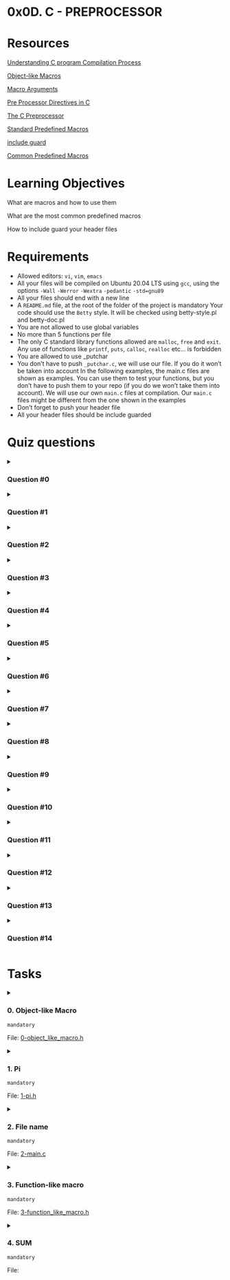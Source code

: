 # **0x0D. C - PREPROCESSOR**


# Resources

[Understanding C program Compilation Process]()

[Object-like Macros]()

[Macro Arguments]()

[Pre Processor Directives in C]()

[The C Preprocessor]()

[Standard Predefined Macros]()

[include guard]()

[Common Predefined Macros]()

# Learning Objectives
What are macros and how to use them

What are the most common predefined macros

How to include guard your header files


# Requirements
- Allowed editors: `vi`, `vim`, `emacs`
- All your files will be compiled on Ubuntu 20.04 LTS using `gcc`, using the options `-Wall` `-Werror` `-Wextra` `-pedantic` `-std=gnu89`
- All your files should end with a new line
- A `README.md` file, at the root of the folder of the project is mandatory
Your code should use the `Betty` style. It will be checked using betty-style.pl and betty-doc.pl
- You are not allowed to use global variables
- No more than 5 functions per file
- The only C standard library functions allowed are `malloc`, `free` and `exit`. Any use of functions like `printf`, `puts`, `calloc`, `realloc` etc… is forbidden
- You are allowed to use _putchar
- You don’t have to push `_putchar.c`, we will use our file. If you do it won’t be taken into account
In the following examples, the main.c files are shown as examples. You can use them to test your functions, but you don’t have to push them to your repo (if you do we won’t take them into account). We will use our own `main.c` files at compilation. Our `main.c` files might be different from the one shown in the examples
- Don’t forget to push your header file
- All your header files should be include guarded

# Quiz questions
<details>
<summary>

### Question #0
</summary>

This code will try to allocate 1024 bytes in the heap:
```
#define BUFFER_SIZE 1024
malloc(BUFFER_SIZE)
```
- [ ] False
- [x] True
</details>

<details>
<summary>

### Question #1
</summary>

What does the macro `TABLESIZE` expand to?
```
#define BUFSIZE 1020
#define TABLESIZE BUFSIZE
#undef BUFSIZE
#define BUFSIZE 37
```
- [ ] nothing
- [x] 37
- [ ] 1020
</details>

<details>
<summary>

### Question #2
</summary>

The preprocessor removes all comments
- [ ] False
- [x] True
</details>

<details>
<summary>

### Question #3
</summary>

The preprocessor generates object code
- [x] False
- [ ] True
</details>

<details>
<summary>

### Question #4
</summary>

The preprocessor generates assembly code
- [x] False
- [ ] True
</details>

<details>
<summary>

### Question #5
</summary>

This is the correct way to define the macro `SUB`:
```
#define SUB(a, b) a - b
```
- [ ] No, it should be written this way:
```
#define SUB(a, b) (a) - (b)
```
- [x] No, it should be written this way:
```
#define SUB(a, b) ((a) - (b))
```
- [ ] No, it should be written this way:
```
#define SUB(a, b) (a - b)
```
- [ ] Yes
</details>

<details>
<summary>

### Question #6
</summary>

The macro `__FILE__` expands to the name of the current input file, in the form of a C string constant.
- [ ] False
- [x] True
</details>

<details>
<summary>

### Question #7
</summary>

The preprocessor links our code with libraries.
- [x] False
- [ ] True
</details>

<details>
<summary>

### Question #8
</summary>

What will be the last 5 lines of the output of the command `gcc -E` on this code?
```
#include <stdlib.h>

int main(void)
{
    NULL;
    return (EXIT_SUCCESS);
}
```
- [x]
    ```
    int main(void)
    {
    ((void *)0);
    return (0);
    }
    ```
- [ ]
    ```
    int main(void)
    {
    '\0';
    return (0);
    }
    ```
- [ ]
    ```
    int main()
    {
    0;
    return (0);
    }
    ```
- [ ]    
    ```
    int main(void)
    {
    0;
    return (0);
    }
    ```
</details>

<details>
<summary>

### Question #9
</summary>

What is the `gcc` option that runs only the preprocessor?
- [ ] -P
- [ ] -preprocessor
- [ ] -pedantic
- [x] -E
- [ ] -p
- [ ] -cisfun
- [ ] -a
</details>

<details>
<summary>

### Question #10
</summary>

`NULL` is a macro
- [ ] False
- [x] True
</details>

<details>
<summary>

### Question #11
</summary>

What will be the output of this program? (on a standard 64 bits, Linux machine)
```
#include <stdio.h>
#include <stdlib.h>

#define int char

int main(void)
{
    int i;

    i = 5;
    printf ("sizeof(i) = %lu", sizeof(i));
    return (EXIT_SUCCESS);
}
```
- [ ] It does not compile
- [x] sizeof(i) = 1
- [ ] sizeof(i) = 5
- [ ] sizeof(i) = 4
- [ ] sizeof(i) = 8
- [ ] Segmentation Fault
</details>

<details>
<summary>

### Question #12
</summary>

This portion of code is actually using the library stdlib.
```
#include <stdlib.h>
```
- [x] False
- [ ] True
</details>

<details>
<summary>

### Question #13
</summary>

What are the steps of compilation?
- [ ] preprocessor 2.compiler 3. linker 4. assembler
- [x] preprocessor 2.compiler 3. assembler 4. linker
- [ ] compiler 2. preprocessor 3. assembler 4. linker
</details>

<details>
<summary>

### Question #14
</summary>

Why should we use include guards in our header files?
- [x] To avoid the problem of double inclusion when dealing with the include directive.
- [ ] Because we said so, and we should never ask why.
</details>


# Tasks
<details>
<summary>

### 0. Object-like Macro
`mandatory`

File: [0-object_like_macro.h]()
</summary>

Create a header file that defines a macro named `SIZE` as an abbreviation for the token `1024`.
```
julien@ubuntu:~/0x0c. macro, structures$ cat 0-main.c
#include "0-object_like_macro.h"
#include "0-object_like_macro.h"
#include <stdio.h>

/**
 * main - check the code
 *
 * Return: Always 0.
 */
int main(void)
{
    int s;

    s = 98 + SIZE;
    printf("%d\n", s);
    return (0);
}
julien@ubuntu:~/0x0c. macro, structures$ gcc -Wall -pedantic -Werror -Wextra -std=gnu89 0-main.c -o a
julien@ubuntu:~/0x0c. macro, structures$ ./a 
1122
julien@ubuntu:~/0x0c. macro, structures$ 
```
</details>

<details>
<summary>

### 1. Pi
`mandatory`

File: [1-pi.h]()
</summary>

Create a header file that defines a macro named `PI` as an abbreviation for the token `3.14159265359`.
```
julien@ubuntu:~/0x0c. macro, structures$ cat 1-main.c
#include "1-pi.h"
#include "1-pi.h"
#include <stdio.h>

/**
 * main - check the code
 *
 * Return: Always 0.
 */
int main(void)
{
    float a;
    float r;

    r = 98;
    a = PI * r * r;
    printf("%.3f\n", a);
    return (0);
}
julien@ubuntu:~/0x0c. macro, structures$ gcc -Wall -pedantic -Werror -Wextra -std=gnu89 1-main.c -o b
julien@ubuntu:~/0x0c. macro, structures$ ./b
30171.855
julien@ubuntu:~/0x0c. macro, structures$ 
```
</details>

<details>
<summary>

### 2. File name
`mandatory`

File: [2-main.c]()
</summary>

Write a program that prints the name of the file it was compiled from, followed by a new line.
- You are allowed to use the standard library
```
julien@ubuntu:~/0x0c. macro, structures$ gcc -Wall -pedantic -Werror -Wextra -std=gnu89 2-main.c -o c
julien@ubuntu:~/0x0c. macro, structures$ ./c 
2-main.c
julien@ubuntu:~/0x0c. macro, structures$ cp 2-main.c 02-main.c
julien@ubuntu:~/0x0c. macro, structures$ gcc -Wall -pedantic -Werror -Wextra -std=gnu89 02-main.c -o cc
julien@ubuntu:~/0x0c. macro, structures$ ./cc
02-main.c
julien@ubuntu:~/0x0c. macro, structures$ 
```
</details>

<details>
<summary>

### 3. Function-like macro
`mandatory`

File: [3-function_like_macro.h]()
</summary>

Write a function-like macro `ABS(x)` that computes the absolute value of a number `x`.
```
julien@ubuntu:~/0x0c. macro, structures$ cat 3-main.c
#include <stdio.h>
#include "3-function_like_macro.h"
#include "3-function_like_macro.h"

/**
 * main - check the code
 *
 * Return: Always 0.
 */
int main(void)
{
    int i;
    int j;

    i = ABS(-98) * 10;
    j = ABS(98) * 10;
    printf("%d, %d\n", i, j);
    return (0);
}
julien@ubuntu:~/0x0c. macro, structures$ gcc -Wall -pedantic -Werror -Wextra -std=gnu89 3-main.c -o d
julien@ubuntu:~/0x0c. macro, structures$ ./d 
980, 980
julien@ubuntu:~/0x0c. macro, structures$ 
```
</details>

<details>
<summary>

### 4. SUM
`mandatory`

File: []()
</summary>

Write a function-like macro `SUM(x, y)` that computes the sum of the numbers `x` and `y`.
```
julien@ubuntu:~/0x0c. macro, structures$ cat 4-main.c
#include <stdio.h>
#include "4-sum.h"
#include "4-sum.h"

/**
 * main - check the code
 *
 * Return: Always 0.
 */
int main(void)
{
    int s;

    s = SUM(98, 1024);
    printf("%d\n", s);
    return (0);
}
julien@ubuntu:~/0x0c. macro, structures$ gcc -Wall -pedantic -Werror -Wextra -std=gnu89 4-main.c -o e
julien@ubuntu:~/0x0c. macro, structures$ ./e 
1122
julien@ubuntu:~/0x0c. macro, structures$ 
```
</details>